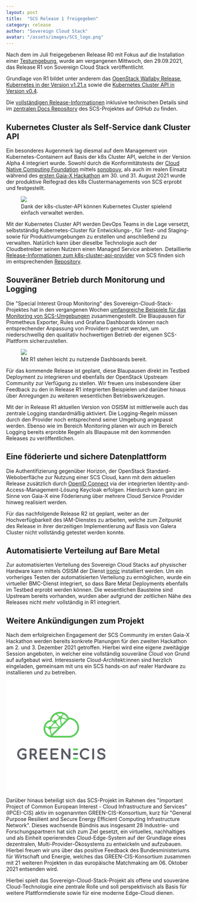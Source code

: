 ```yaml
---
layout: post
title:  "SCS Release 1 freigegeben"
category: release
author: "Sovereign Cloud Stack"
avatar: "/assets/images/SCS_logo.png"
---
```


Nach dem im Juli freigegebenen Release R0 mit Fokus auf die Installation einer [Testumgebung](https://docs.osism.tech/testbed/), wurde am vergangenen Mittwoch, den 29.09.2021, das Release R1 von Sovereign Cloud Stack veröffentlicht.

Grundlage von R1 bildet unter anderem das [OpenStack Wallaby Release](https://releases.openstack.org/wallaby/), [Kubernetes in der Version v1.21.x](https://github.com/kubernetes/kubernetes/releases) sowie die [Kubernetes Cluster API in Version v0.4](https://github.com/kubernetes-sigs/cluster-api/releases).

Die [vollständigen Release-Informationen](https://github.com/SovereignCloudStack/Docs/blob/main/Release-Notes/Release1.md) inklusive technischen Details sind im [zentralen Docs Repository](https://github.com/SovereignCloudStack/Docs) des SCS-Projektes auf GitHub zu finden.

## Kubernetes Cluster als Self-Service dank Cluster API

Ein besonderes Augenmerk lag diesmal auf dem Management von Kubernetes-Containern auf Basis der k8s Cluster API, welche in der Version Alpha 4 integriert wurde. Sowohl durch die Konformitätstests der [Cloud Native Computing Foundation](https://www.cncf.io/) mittels [sonobouy](https://sonobuoy.io/), als auch im realen Einsatz während des [ersten Gaia-X Hackathon](https://www.gaia-x.eu/news/gaia-x-hackathon-1-new-technology-develops-live-today-and-tomorrow) am 30. und 31. August 2021 wurde der produktive Reifegrad des k8s Clustermanagements von SCS erprobt und festgestellt.

<figure class="figure mx-auto d-block" style="width:90%">
  <a href="{{ "/assets/images/release1/screenshot-capi-provisioning-k9s.png" | prepend: site.baseurl_root }}">
    <img src="{{ "/assets/images/release1/screenshot-capi-provisioning-k9s.png" | prepend: site.baseurl_root }}" class="figure-img w-100">
  </a>
    <figcaption class="figure-caption">
    Dank der k8s-cluster-API können Kubernetes Cluster spielend einfach verwaltet werden.
  </figcaption>
</figure>


Mit der Kubernetes Cluster API werden DevOps Teams in die Lage versetzt, selbstständig Kubernetes-Cluster für Entwicklungs-, für Test- und Staging- sowie für Produktivumgebungen zu erstellen und anschließend zu verwalten. Natürlich kann über dieselbe Technologie auch der Cloudbetreiber seinen Nutzern einen Managed Service anbieten. Detaillierte [Release-Informationen zum k8s-cluster-api-provider](https://github.com/SovereignCloudStack/k8s-cluster-api-provider/blob/master/Release-Notes-R1.md) von SCS finden sich im entsprechenden [Repository](https://github.com/SovereignCloudStack/k8s-cluster-api-provider).

## Souveräner Betrieb durch Monitorung und Logging

Die "Special Interest Group Monitoring" des Sovereign-Cloud-Stack-Projektes hat in den vergangenen Wochen [umfangreiche Beispiele für das Monitoring von SCS-Umgebungen](https://github.com/osism/kolla-operations) zusammengestellt. Die Blaupausen für Prometheus Exporter, Rules und Grafana Dashboards können nach entsprechender Anpassung von Providern genutzt werden, um niederschwellig den qualitativ hochwertigen Betrieb der eigenen SCS-Plattform sicherzustellen.

<figure class="figure mx-auto d-block" style="width:90%">
  <a href="{{ "/assets/images/release1/screenshot-ceph-dashboard.png" | prepend: site.baseurl_root }}">
    <img src="{{ "/assets/images/release1/screenshot-ceph-dashboard.png" | prepend: site.baseurl_root }}" class="figure-img w-100">
  </a>
    <figcaption class="figure-caption">
    Mit R1 stehen leicht zu nutzende Dashboards bereit.
  </figcaption>
</figure>

Für das kommende Release ist geplant, diese Blaupausen direkt im Testbed Deployment zu integrieren und ebenfalls der OpenStack Upstream Community zur Verfügung zu stellen. Wir freuen uns insbesondere über Feedback zu den in Release R1 integrierten Beispielen und darüber hinaus über Anregungen zu weiteren wesentlichen Betriebswerkzeugen.

Mit der in Release R1 aktuellen Version von OSISM ist mittlerweile auch das zentrale Logging standardmäßig aktiviert. Die Logging-Regeln müssen durch den Provider noch entsprechend seiner Umgebung angepasst werden. Ebenso wie im Bereich Monitoring planen wir auch im Bereich Logging bereits erprobte Regeln als Blaupause mit den kommenden Releases zu veröffentlichen.

## Eine föderierte und sichere Datenplattform

Die Authentifizierung gegenüber Horizon, der OpenStack Standard-Weboberfläche zur Nutzung einer SCS Cloud, kann mit dem aktuellen Release zusätzlich durch [OpenID Connect](https://openid.net/connect/) via der integrierten Identity-and-Access-Management-Lösung Keycloak erfolgen. Hierdurch kann ganz im Sinne von Gaia-X eine Föderierung über mehrere Cloud Service Provider hinweg realisiert werden.

Für das nachfolgende Release R2 ist geplant, weiter an der Hochverfügbarkeit des IAM-Dienstes zu arbeiten, welche zum Zeitpunkt des Release in ihrer derzeitigen Implementierung auf Basis von Galera Cluster nicht vollständig getestet werden konnte.

## Automatisierte Verteilung auf Bare Metal

Zur automatisierten Verteilung des Sovereign Cloud Stacks auf physischer Hardware kann mittels OSISM der Dienst [ironic](https://ironicbaremetal.org/) installiert werden. Um ein vorheriges Testen der automatisierten Verteilung zu ermöglichen, wurde ein virtueller BMC-Dienst integriert, so dass Bare Metal Deployments ebenfalls im Testbed erprobt werden können. Die wesentlichen Bausteine sind Upstream bereits vorhanden, wurden aber aufgrund der zeitlichen Nähe des Releases nicht mehr vollständig in R1 integriert.

## Weitere Ankündigungen zum Projekt

Nach dem erfolgreichen Engagement der SCS Community im ersten Gaia-X Hackathon werden bereits konkrete Planungen für den zweiten Hackathon am 2. und 3. Dezember 2021 getroffen. Hierbei wird eine eigene zweitägige Session angeboten, in welcher eine vollständig souveräne Cloud von Grund auf aufgebaut wird. Interessierte Cloud-Architekt:innen sind herzlich eingeladen, gemeinsam mit uns ein SCS hands-on auf realer Hardware zu installieren und zu betreiben.

<img src="/assets/images/logo-greencis.png" class="float-left" alt="GREEN-CIS" style="width:300px;">

Darüber hinaus beteiligt sich das SCS-Projekt im Rahmen des "Important Project of Common European Interest - Cloud Infrastructure and Services" (IPCEI-CIS) aktiv im sogenannten GREEN-CIS-Konsortium, kurz für "General Purpose Resilient and Secure Energy Efficient Computing Infrastructure Network". Dieses wachsende Bündnis aus insgesamt 28 Industrie- und Forschungspartnern hat sich zum Ziel gesetzt, ein virtuelles, nachhaltiges und als Einheit operierendes Cloud-Edge-System auf der Grundlage eines dezentralen, Multi-Provider-Ökosystems zu entwickeln und aufzubauen. Hierbei freuen wir uns über das positive Feedback des Bundesministeriums für Wirtschaft und Energie, welches das GREEN-CIS-Konsortium zusammen mit 21 weiteren Projekten in das europäische Matchmaking am 06. Oktober 2021 entsenden wird.

Hierbei spielt das Sovereign-Cloud-Stack-Projekt als offene und souveräne Cloud-Technologie eine zentrale Rolle und soll perspektivisch als Basis für weitere Plattformdienste sowie für eine moderne Edge-Cloud dienen.
